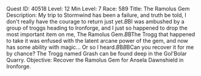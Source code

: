 Quest ID: 40518
Level: 12
Min Level: 7
Race: 589
Title: The Ramolus Gem
Description: My trip to Stormwind has been a failure, and truth be told, I don't really have the courage to return just yet.$B$BI was ambushed by a group of troggs heading to Ironforge, and I just so happened to drop the most important item on me, The Ramolus Gem.$B$BThe Trogg that happened to take it was enfused with the latent arcane power of the gem, and now has some ability with magic... Or so I heard.$B$B<Ansela pouts.>$B$BCan you recover it for me by chance? The Trogg named Grash can be found deep in the Gol'Bolar Quarry.
Objective: Recover the Ramolus Gem for Ansela Dawnshield in Ironforge.
